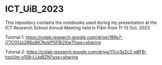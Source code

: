 # ICT_UiB_2023
This repository contains the notebooks used during my presentation at the ICT Research School Annual Meeting held in Flåm from 11-13 Oct. 2023

Tutorial 1: https://colab.research.google.com/drive/189s7-i77C01Jo2RBo8K7AoVP5FBI2Xw1?usp=sharing

Tutorial 2: https://colab.research.google.com/drive/1Tco3sZcZ-qBFB-hzoUm-s108-LlJqBZN?usp=sharing
